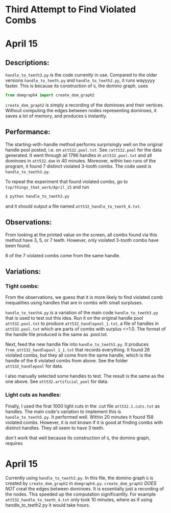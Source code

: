 # Third Attempt to Find Violated Combs

# April 15

## Descriptions: 
`handle_to_teeth3.py` is the code currently in use. Compared to the older versions `handle_to_teeth.py` and `handle_to_teeth2.py`, it runs wayyyyy faster. This is because  its construction of `G`, the domino graph, uses 

```python
from domgraph4 import create_dom_graph2 
``` 
`create_dom_graph2` is simply a recording of the dominoes and their vertices. Without computing the edges between nodes representing dominoes, it saves a lot of memory, and produces `G` instantly.

## Performance: 
The starting-with-handle method performs surprisingly well on the original handle pool posted, i.e. on `att532.pool.txt`. See `/att532.pool` for the data generated. It went through all 1796  handles in `att532.pool.txt` and all dominoes in `att532.dom` in 40 minutes. Moreover, within two runs of the program, it found 7 distinct violated 3-tooth combs. The code  used is `handle_to_teeth3.py`. 

To repeat the experiment that found violated combs, go to `tsp/things_that_work/April_15` and run 
```bash
$ python handle_to_teeth3.py
```
and it should output a file named `att532_handle_to_teeth_6.txt`.

## Observations:
From looking at the printed value on the screen, all combs found via this method have 3, 5, or 7 teeth. However, only violated 3-tooth combs have been found. 

6 of the 7 violated combs come from the same handle. 

## Variations:  
### Tight combs: 
From the observations, we guess that it is more likely to find violated comb inequalities using handles that are in combs with small surpluses. 

`handle_to_teeth4.py` is a variation of the main code `handle_to_teeth3.py` that is used to test out this idea. Run it on the original handle pool `att532.pool.txt` to produce `att532_handlepool_1.txt`, a file of handles in `att532.pool.txt` which are parts of combs with  surplus <=1.0. The format of the handle file produced is the same as .pool.txt.   


Next, feed the new handle file into `handle_to_teeth3.py`. It produces `from_att532_handlepool_1_1.txt` that records everything. It found 26 violated combs, but they all come from the same handle, which is the handle of the 6 violated combs from above. See the folder `att532_handlepool` for data. 
 

I also manually selected some handles to test. The result is the same as the one above. See `att532.artificial_pool` for data. 
 
### Light cuts as handles:
Finally, I used the firat 1000 light cuts in the .cut file `att532.1.cuts.txt` as handles. The main code's variation to implement this is `handle_to_teeth5.py`. It performed well. Within 20 minutes it found 158 violated combs.  However, it is not known if it is good at finding combs with distinct handles. They all seem to have 3 teeth.    


 



 don't work that well because its construction of `G`, the domino graph, requires 




# April 15
Currently using `handle_to_teeth3.py`. In this file, the domino graph `G` is created by `create_dom_graph2` in `domgraph4.py`. `create_dom_graph2` *DOES NOT* creat the edges between dominoes. It is essentially just a recording of the nodes. This speeded up the computation significantlly.  For example `att532_handle_to_teeth_4.txt` only took 10 minutes, where as if using handle_to_teeth2.py it would take hours. 


